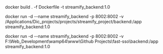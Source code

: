 docker build . -f Dockerfile -t streamify_backend:1.0

[//]: # (for mac)
docker run -d --name streamify_backend -p 8002:8002 -v /Applications/Dic_projects/projects/streamify_project/backend:/app streamify_backend:1.0

[//]: # (for windows)
docker run -d --name streamify_backend -p 8002:8002 -v F:\Web_Development\wamp64\www\Github Projects\fast-sso\backend:/app streamify_backend:1.0